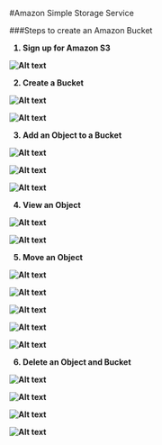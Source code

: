 #Amazon Simple Storage Service

###Steps to create an Amazon Bucket

<ol>
  <b><li>Sign up for Amazon S3</li><b>
</ol>

![Alt text](http://i60.tinypic.com/dvsmqr.png)

<ol start = "2">
  <b><li>Create a Bucket</li><b>
</ol>

![Alt text](http://i62.tinypic.com/334q6g4.png)

![Alt text](http://i61.tinypic.com/ipnt54.png)

<ol start = "3">
  <b><li>Add an Object to a Bucket</li><b>
</ol>

![Alt text](http://i60.tinypic.com/20756l2.png)

![Alt text](http://i60.tinypic.com/27y339u.png)

![Alt text](http://i58.tinypic.com/5b1umh.png)

<ol start = "4">
  <b><li>View an Object</li><b>
</ol>

![Alt text](http://i60.tinypic.com/25r045e.png)

![Alt text](http://i60.tinypic.com/fay52o.png)

<ol start = "5">
  <b><li>Move an Object</li><b>
</ol>

![Alt text](http://i58.tinypic.com/2v9c4m0.png)

![Alt text](http://i60.tinypic.com/25i4pr8.png)

![Alt text](http://i60.tinypic.com/25074on.png)

![Alt text](http://i58.tinypic.com/24wd7iu.png)

![Alt text](http://i61.tinypic.com/29dfn6t.png)

<ol start = "6">
  <b><li>Delete an Object and Bucket</li><b>
</ol>

![Alt text](http://i57.tinypic.com/5uifc5.png)

![Alt text](http://i61.tinypic.com/350rrm1.png)

![Alt text](http://i59.tinypic.com/2enz5g8.png)

![Alt text](http://i60.tinypic.com/iod6d5.png)
